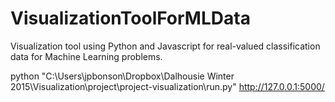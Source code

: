 # VisualizationToolForMLData
Visualization tool using Python and Javascript for real-valued classification data for Machine Learning problems.

python "C:\Users\jpbonson\Dropbox\Dalhousie Winter 2015\Visualization\project\project-visualization\run.py"
http://127.0.0.1:5000/